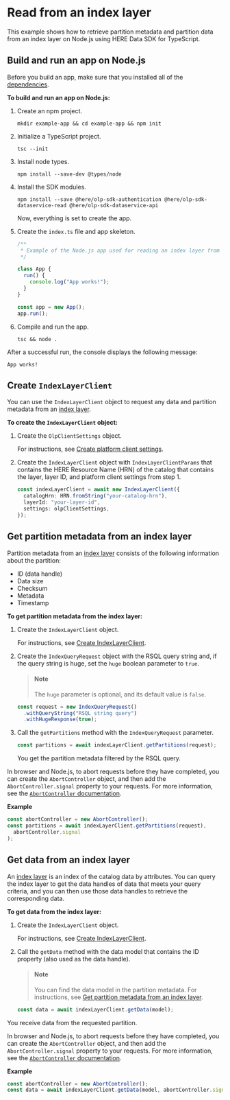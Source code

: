 # Read from an index layer

This example shows how to retrieve partition metadata and partition data from an index layer on Node.js using HERE Data SDK for TypeScript.

## Build and run an app on Node.js

Before you build an app, make sure that you installed all of the <a href="https://github.com/heremaps/here-data-sdk-typescript#dependencies" target="_blank">dependencies</a>.

**To build and run an app on Node.js:**

1. Create an npm project.

   ```shell
   mkdir example-app && cd example-app && npm init
   ```

2. Initialize a TypeScript project.

   ```shell
   tsc --init
   ```

3. Install node types.

   ```shell
   npm install --save-dev @types/node
   ```

4. Install the SDK modules.

   ```shell
   npm install --save @here/olp-sdk-authentication @here/olp-sdk-dataservice-read @here/olp-sdk-dataservice-api
   ```

   Now, everything is set to create the app.

5. Create the `index.ts` file and app skeleton.

   ```typescript
   /**
    * Example of the Node.js app used for reading an index layer from the datastore.
    */

   class App {
     run() {
       console.log("App works!");
     }
   }

   const app = new App();
   app.run();
   ```

6. Compile and run the app.

   ```shell
   tsc && node .
   ```

After a successful run, the console displays the following message:

```shell
App works!
```

## Create `IndexLayerClient`

You can use the `IndexLayerClient` object to request any data and partition metadata from an [index layer](https://developer.here.com/documentation/data-user-guide/portal/layers/layers.html#index-layers).

**To create the `IndexLayerClient` object:**

1. Create the `OlpClientSettings` object.

   For instructions, see <a href="https://github.com/heremaps/here-data-sdk-typescript/blob/master/docs/create-platform-client-settings.md" target="_blank">Create platform client settings</a>.

2. Create the `IndexLayerClient` object with `IndexLayerClientParams` that contains the HERE Resource Name (HRN) of the catalog that contains the layer, layer ID, and platform client settings from step 1.

   ```typescript
   const indexLayerClient = await new IndexLayerClient({
     catalogHrn: HRN.fromString("your-catalog-hrn"),
     layerId: "your-layer-id",
     settings: olpClientSettings,
   });
   ```

## Get partition metadata from an index layer

Partition metadata from an [index layer](https://developer.here.com/documentation/data-user-guide/portal/layers/layers.html#index-layers) consists of the following information about the partition:

- ID (data handle)
- Data size
- Checksum
- Metadata
- Timestamp

**To get partition metadata from the index layer:**

1. Create the `IndexLayerClient` object.

   For instructions, see [Create IndexLayerClient](#create-indexlayerclient).

2. Create the `IndexQueryRequest` object with the RSQL query string and, if the query string is huge, set the `huge` boolean parameter to `true`.

   > #### Note
   > The `huge` parameter is optional, and its default value is `false`.

   ```typescript
   const request = new IndexQueryRequest()
     .withQueryString("RSQL string query")
     .withHugeResponse(true);
   ```

3. Call the `getPartitions` method with the `IndexQueryRequest` parameter.

   ```typescript
   const partitions = await indexLayerClient.getPartitions(request);
   ```

   You get the partition metadata filtered by the RSQL query.

In browser and Node.js, to abort requests before they have completed, you can create the `AbortController` object, and then add the `AbortController.signal` property to your requests. For more information, see the [`AbortController` documentation](https://developer.mozilla.org/en-US/docs/Web/API/AbortController).

**Example**

```typescript
const abortController = new AbortController();
const partitions = await indexLayerClient.getPartitions(request),
  abortController.signal
);
```

## Get data from an index layer

An [index layer](https://developer.here.com/documentation/data-user-guide/portal/layers/layers.html#index-layers) is an index of the catalog data by attributes. You can query the index layer to get the data handles of data that meets your query criteria, and you can then use those data handles to retrieve the corresponding data.

**To get data from the index layer:**

1. Create the `IndexLayerClient` object.

   For instructions, see [Create IndexLayerClient](#create-indexlayerclient).

2. Call the `getData` method with the data model that contains the ID property (also used as the data handle).

   > #### Note
   > You can find the data model in the partition metadata. For instructions, see [Get partition metadata from an index layer](#get-partition-metadata-from-an-index-layer).

   ```typescript
   const data = await indexLayerClient.getData(model);
   ```

You receive data from the requested partition.

In browser and Node.js, to abort requests before they have completed, you can create the `AbortController` object, and then add the `AbortController.signal` property to your requests. For more information, see the [`AbortController` documentation](https://developer.mozilla.org/en-US/docs/Web/API/AbortController).

**Example**

```typescript
const abortController = new AbortController();
const data = await indexLayerClient.getData(model, abortController.signal);
```
